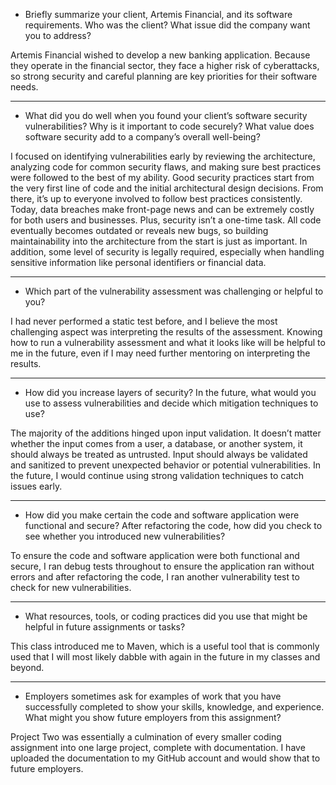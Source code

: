 - Briefly summarize your client, Artemis Financial, and its software requirements. Who was the client? What issue did the company want you to address?

Artemis Financial wished to develop a new banking application. Because they operate in the financial sector, they face a higher risk of cyberattacks, so strong security and careful planning are key priorities for their software needs.

----------------------------------------------------------------------------------------------------------------------------------------
- What did you do well when you found your client’s software security vulnerabilities? Why is it important to code securely? What value does software security add to a company’s overall well-being?

I focused on identifying vulnerabilities early by reviewing the architecture, analyzing code for common security flaws, and making sure best practices were followed to the best of my ability. Good security practices start from the very first line of code and the initial architectural design decisions. From there, it’s up to everyone involved to follow best practices consistently. Today, data breaches make front-page news and can be extremely costly for both users and businesses. Plus, security isn’t a one-time task. All code eventually becomes outdated or reveals new bugs, so building maintainability into the architecture from the start is just as important. In addition, some level of security is legally required, especially when handling sensitive information like personal identifiers or financial data. 

----------------------------------------------------------------------------------------------------------------------------------------
- Which part of the vulnerability assessment was challenging or helpful to you?

I had never performed a static test before, and I believe the most challenging aspect was interpreting the results of the assessment. Knowing how to run a vulnerability assessment and what it looks like 
will be helpful to me in the future, even if I may need further mentoring on interpreting the results.

----------------------------------------------------------------------------------------------------------------------------------------
- How did you increase layers of security? In the future, what would you use to assess vulnerabilities and decide which mitigation techniques to use?

The majority of the additions hinged upon input validation. It doesn’t matter whether the input comes from a user, a database, or another system, it should always be treated as untrusted. Input should always be validated and sanitized to prevent unexpected behavior or potential vulnerabilities. In the future, I would continue using strong validation techniques to catch issues early. 

----------------------------------------------------------------------------------------------------------------------------------------
- How did you make certain the code and software application were functional and secure? After refactoring the code, how did you check to see whether you introduced new vulnerabilities?

To ensure the code and software application were both functional and secure, I ran debug tests throughout to ensure the application ran without errors and after refactoring the code, I ran another vulnerability test to check for new vulnerabilities.

----------------------------------------------------------------------------------------------------------------------------------------
- What resources, tools, or coding practices did you use that might be helpful in future assignments or tasks?

This class introduced me to Maven, which is a useful tool that is commonly used that I will most likely dabble with again in the future in my classes and beyond.

----------------------------------------------------------------------------------------------------------------------------------------
- Employers sometimes ask for examples of work that you have successfully completed to show your skills, knowledge, and experience. What might you show future employers from this assignment?

Project Two was essentially a culmination of every smaller coding assignment into one large project, complete with documentation. I have uploaded the documentation to my GitHub account and would show that to future employers.
